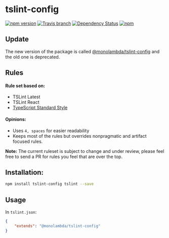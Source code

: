 # tslint-config
[![npm version](https://img.shields.io/npm/v/@monolambda/tslint-config.svg)](https://www.npmjs.com/package/tslint-config-monolambda)
[![Travis branch](https://img.shields.io/travis/monolambda/tslint-config-monolambda/master.svg)](https://travis-ci.org/monolambda/tslint-config-monolambda.svg?branch=master)
[![Dependency Status](https://gemnasium.com/badges/github.com/monolambda/tslint-config.svg)](https://gemnasium.com/github.com/monolambda/tslint-config-monolambda)
[![npm](https://img.shields.io/npm/dt/@monolambda/tslint-config.svg)](https://www.npmjs.com/package/tslint-config-monolambda)

## Update

The new version of the package is called [@monolambda/tslint-config](https://www.npmjs.com/package/@monolambda/tslint-config) and the old one is deprecated.

## Rules

#### Rule set based on:
- TSLint Latest
- TSLint React
- [TypeScript Standard Style](https://github.com/blakeembrey/tslint-config-standard)

#### Opinions:
- Uses `4, spaces` for easier readability
- Keeps most of the rules but overrides nonpragmatic and artifact focused rules.

**Note:** The current ruleset is subject to change and under review, please feel free to send a PR for rules you feel that are over the top.

## Installation:
```sh
npm install tslint-config tslint --save
``` 
## Usage
In `tslint.json`:

```json
{
    "extends": "@monolambda/tslint-config"
}
```
